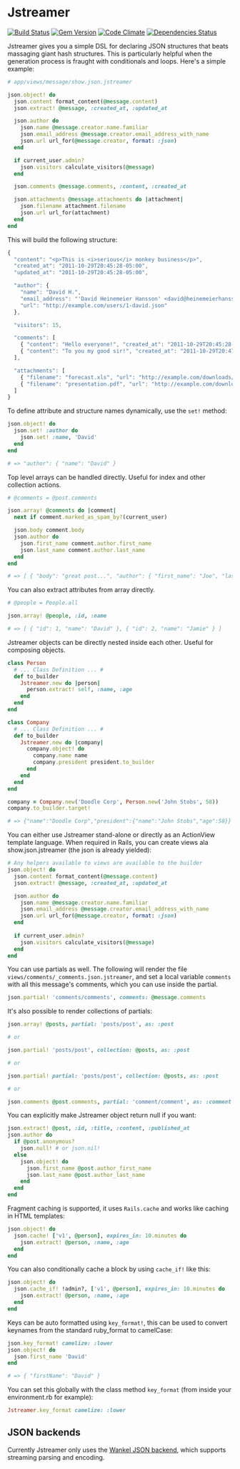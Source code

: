 # Jstreamer

[![Build Status](https://api.travis-ci.org/malomalo/jstreamer.svg)][travis]
[![Gem Version](http://img.shields.io/gem/v/jstreamer.svg)][gem]
[![Code Climate](http://img.shields.io/codeclimate/github/malomalo/jstreamer.svg)][codeclimate]
[![Dependencies Status](http://img.shields.io/gemnasium/malomalo/jstreamer.svg)][gemnasium]

[travis]: https://travis-ci.org/malomalo/jstreamer
[gem]: https://rubygems.org/gems/jstreamer
[codeclimate]: https://codeclimate.com/github/rails/jstreamer
[gemnasium]: https://gemnasium.com/malomalo/jstreamer

Jstreamer gives you a simple DSL for declaring JSON structures that beats
massaging giant hash structures. This is particularly helpful when the
generation process is fraught with conditionals and loops. Here's a simple
example:

``` ruby
# app/views/message/show.json.jstreamer

json.object! do
  json.content format_content(@message.content)
  json.extract! @message, :created_at, :updated_at

  json.author do
    json.name @message.creator.name.familiar
    json.email_address @message.creator.email_address_with_name
    json.url url_for(@message.creator, format: :json)
  end

  if current_user.admin?
    json.visitors calculate_visitors(@message)
  end

  json.comments @message.comments, :content, :created_at

  json.attachments @message.attachments do |attachment|
    json.filename attachment.filename
    json.url url_for(attachment)
  end
end
```

This will build the following structure:

``` javascript
{
  "content": "<p>This is <i>serious</i> monkey business</p>",
  "created_at": "2011-10-29T20:45:28-05:00",
  "updated_at": "2011-10-29T20:45:28-05:00",

  "author": {
    "name": "David H.",
    "email_address": "'David Heinemeier Hansson' <david@heinemeierhansson.com>",
    "url": "http://example.com/users/1-david.json"
  },

  "visitors": 15,

  "comments": [
    { "content": "Hello everyone!", "created_at": "2011-10-29T20:45:28-05:00" },
    { "content": "To you my good sir!", "created_at": "2011-10-29T20:47:28-05:00" }
  ],

  "attachments": [
    { "filename": "forecast.xls", "url": "http://example.com/downloads/forecast.xls" },
    { "filename": "presentation.pdf", "url": "http://example.com/downloads/presentation.pdf" }
  ]
}
```

To define attribute and structure names dynamically, use the `set!` method:

``` ruby
json.object! do
  json.set! :author do
    json.set! :name, 'David'
  end
end

# => "author": { "name": "David" }
```

Top level arrays can be handled directly.  Useful for index and other collection actions.

``` ruby
# @comments = @post.comments

json.array! @comments do |comment|
  next if comment.marked_as_spam_by?(current_user)

  json.body comment.body
  json.author do
    json.first_name comment.author.first_name
    json.last_name comment.author.last_name
  end
end

# => [ { "body": "great post...", "author": { "first_name": "Joe", "last_name": "Bloe" }} ]
```

You can also extract attributes from array directly.

``` ruby
# @people = People.all

json.array! @people, :id, :name

# => [ { "id": 1, "name": "David" }, { "id": 2, "name": "Jamie" } ]
```

Jstreamer objects can be directly nested inside each other.  Useful for composing objects.

``` ruby
class Person
  # ... Class Definition ... #
  def to_builder
    Jstreamer.new do |person|
      person.extract! self, :name, :age
    end
  end
end

class Company
  # ... Class Definition ... #
  def to_builder
    Jstreamer.new do |company|
      company.object! do
        company.name name
        company.president president.to_builder
      end
    end
  end
end

company = Company.new('Doodle Corp', Person.new('John Stobs', 58))
company.to_builder.target!

# => {"name":"Doodle Corp","president":{"name":"John Stobs","age":58}}
```

You can either use Jstreamer stand-alone or directly as an ActionView template
language. When required in Rails, you can create views ala show.json.jstreamer
(the json is already yielded):

``` ruby
# Any helpers available to views are available to the builder
json.object! do
  json.content format_content(@message.content)
  json.extract! @message, :created_at, :updated_at

  json.author do
    json.name @message.creator.name.familiar
    json.email_address @message.creator.email_address_with_name
    json.url url_for(@message.creator, format: :json)
  end
  
  if current_user.admin?
    json.visitors calculate_visitors(@message)
  end
end
```


You can use partials as well. The following will render the file
`views/comments/_comments.json.jstreamer`, and set a local variable
`comments` with all this message's comments, which you can use inside
the partial.

```ruby
json.partial! 'comments/comments', comments: @message.comments
```

It's also possible to render collections of partials:

```ruby
json.array! @posts, partial: 'posts/post', as: :post

# or

json.partial! 'posts/post', collection: @posts, as: :post

# or

json.partial! partial: 'posts/post', collection: @posts, as: :post

# or

json.comments @post.comments, partial: 'comment/comment', as: :comment
```

You can explicitly make Jstreamer object return null if you want:

``` ruby
json.extract! @post, :id, :title, :content, :published_at
json.author do
  if @post.anonymous?
    json.null! # or json.nil!
  else
    json.object! do
      json.first_name @post.author_first_name
      json.last_name @post.author_last_name
    end
  end
end
```

Fragment caching is supported, it uses `Rails.cache` and works like caching in
HTML templates:

```ruby
json.object! do
  json.cache! ['v1', @person], expires_in: 10.minutes do
    json.extract! @person, :name, :age
  end
end
```

You can also conditionally cache a block by using `cache_if!` like this:

```ruby
json.object! do
  json.cache_if! !admin?, ['v1', @person], expires_in: 10.minutes do
    json.extract! @person, :name, :age
  end
end
```

Keys can be auto formatted using `key_format!`, this can be used to convert
keynames from the standard ruby_format to camelCase:

``` ruby
json.key_format! camelize: :lower
json.object! do
  json.first_name 'David'
end

# => { "firstName": "David" }
```

You can set this globally with the class method `key_format` (from inside your
environment.rb for example):

``` ruby
Jstreamer.key_format camelize: :lower
```

JSON backends
-------------

Currently Jstreamer only uses the [Wankel JSON backend](https://github.com/malomalo/wankel),
which supports streaming parsing and encoding.
